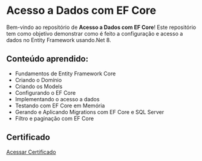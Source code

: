 # Acesso a Dados com EF Core

Bem-vindo ao repositório de **Acesso a Dados com EF Core**! Este repositório tem como objetivo demonstrar como é feito a configuração e acesso a dados no Entity Framework
usando.Net 8.

## Conteúdo aprendido:

- Fundamentos de Entity Framework Core
- Criando o Domínio
- Criando os Models
- Configurando o EF Core
- Implementando o acesso a dados
- Testando com EF Core em Memória
- Gerando e Aplicando Migrations com EF Core e SQL Server
- Filtro e paginação com EF Core

## Certificado

[Acessar Certificado](https://metododotnet.luisdev.com.br/certificates/G21VOY)
